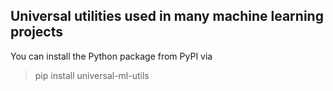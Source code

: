 ## Universal utilities used in many machine learning projects

You can install the Python package from PyPI via

> pip install universal-ml-utils
